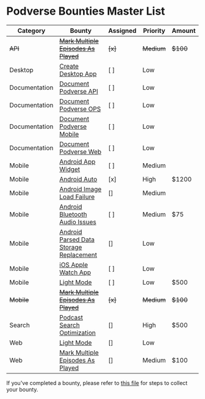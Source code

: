 # Podverse Bounties Master List


| Category | Bounty          | Assigned | Priority   | Amount |
| -------- | --------------- | -------- | ---------- | ------ |
|<s>API</s>| <s>[Mark Multiple Episodes As Played](https://github.com/podverse/podverse-ops/blob/master/bounties/mobile/react-native/mark-multiple-or-all-episodes-as-played.md)</s> | <s>[x]</s> | <s>Medium</s> | <s>$100</s>
|Desktop| [Create Desktop App](https://github.com/podverse/podverse-ops/blob/master/bounties/desktop/create-desktop-app.md) | [ ] | Low |
|Documentation| [Document Podverse API](https://github.com/podverse/podverse-ops/blob/master/bounties/desktop/documentation-podverse-api.md) | [ ] | Low |
|Documentation| [Document Podverse OPS](https://github.com/podverse/podverse-ops/blob/master/bounties/desktop/documentation-podverse-ops.md) | [ ] | Low |
|Documentation| [Document Podverse Mobile](https://github.com/podverse/podverse-ops/blob/master/bounties/desktop/documentation-podverse-rn.md) | [ ] | Low |
|Documentation| [Document Podverse Web](https://github.com/podverse/podverse-ops/blob/master/bounties/desktop/documentation-podverse-web.md) | [ ] | Low |
|Mobile| [Android App Widget](https://github.com/podverse/podverse-ops/blob/master/bounties/mobile/android/android-app-widget.md) | [ ] | Medium |
|Mobile| [Android Auto](https://github.com/podverse/podverse-ops/blob/master/bounties/mobile/android/android-auto-app.md) | [x] | High | $1200
|Mobile| [Android Image Load Failure](https://github.com/podverse/podverse-ops/blob/master/bounties/mobile/android/bugfix-android-images-sometimes-fail-to-completely-load.md) | [] | Medium |
|Mobile| [Android Bluetooth Audio Issues](https://github.com/podverse/podverse-ops/blob/master/bounties/mobile/android/bugfix-bluetooth-control-issues.md) | [ ] | Medium | $75
|Mobile| [Android Parsed Data Storage Replacement](https://github.com/podverse/podverse-ops/blob/master/bounties/mobile/android/parsed-podcast-data-storage-replacement.md) | [] | Low |
|Mobile| [iOS Apple Watch App](https://github.com/podverse/podverse-ops/blob/master/bounties/mobile/ios/create-apple-watch.md) | [ ] | Low |
|Mobile| [Light Mode](https://github.com/podverse/podverse-ops/blob/master/bounties/mobile/react-native/light-mode.md) | [ ] | Low | $500
|<s>Mobile</s>| <s>[Mark Multiple Episodes As Played](https://github.com/podverse/podverse-ops/blob/master/bounties/mobile/react-native/mark-multiple-or-all-episodes-as-played.md)</s> | <s>[x]</s> | <s>Medium</s> | <s>$100</s>
|Search| [Podcast Search Optimization](https://github.com/podverse/podverse-ops/blob/master/bounties/search-manticore-sphinx/fuzzy-matching-and-upgrade.md) | [] | High | $500
|Web| [Light Mode](https://github.com/podverse/podverse-ops/blob/master/bounties/web/light-mode.md) | [] | Low |
|Web| [Mark Multiple Episodes As Played](https://github.com/podverse/podverse-ops/blob/master/bounties/web/mark-multiple-episode-as-played.md) | [] | Medium | $100

If you've completed a bounty, please refer to [this file](https://github.com/podverse/podverse-ops/blob/master/bounties/how-to-collect-your-bounty.md) for steps to collect your bounty.

